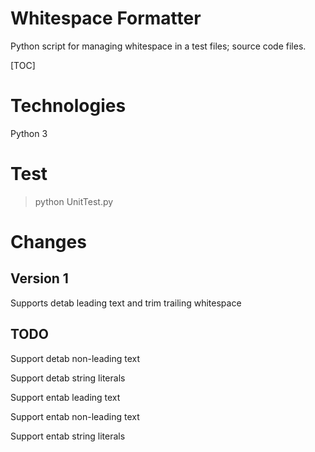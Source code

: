 # Whitespace Formatter

Python script for managing whitespace in a test files; source code files.

[TOC]

# Technologies

Python 3

# Test

> python UnitTest.py

# Changes

## Version 1

Supports detab leading text and trim trailing whitespace

## TODO

Support detab non-leading text

Support detab string literals

Support entab leading text

Support entab non-leading text

Support entab string literals

